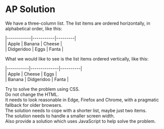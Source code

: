 # AP Solution

We have a three-column list. The list items are ordered horizontally, in alphabetical order, like this:

|------------|-----------|---------|         
| Apple	     | Banana    | Cheese  |      
| Didgeridoo | Eggs  	   | Fanta   |        

What we would like to see is the list items ordered vertically, like this:

|-----------|--------------|----------|     
| Apple	    | Cheese       | Eggs     |     
| Banana    | Didgeridoo   | Fanta    |     


Try to solve the problem using CSS.    
Do not change the HTML.     
It needs to look reasonable in Edge, Firefox and Chrome, with a pragmatic fallback for older browsers.     
The solution needs to cope with a shorter list, maybe just two items.     
The solution needs to handle a smaller screen width.     
Also provide a solution which uses JavaScript to help solve the problem.     
